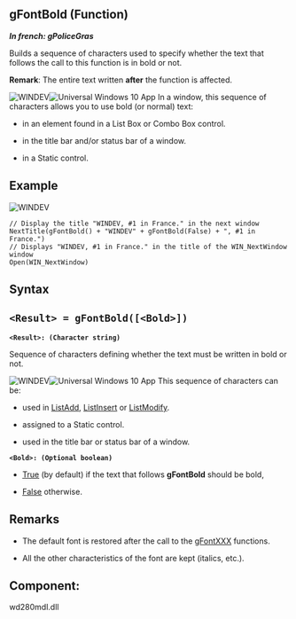 
## gFontBold (Function)

***In french: gPoliceGras***



<a name="XUse"></a>
<a name="Use"></a>
<a name="description"></a>
Builds a sequence of characters used to specify whether the text that follows the call to this function is in bold or not. 

**Remark**: The entire text written **after** the function is affected.

![WINDEV](https://doc.pcsoft.fr/ext/images/us/WD.png)![Universal Windows 10 App](https://doc.pcsoft.fr/ext/images/us/UNIVERSALAPP.png) In a window, this sequence of characters allows you to use bold (or normal) text:  

- in an element found in a List Box or Combo Box control.

- in the title bar and/or status bar of a window. 

- in a Static control. 







<a name="Example1"></a>
<a name="sample_code"></a>

## Example

![WINDEV](https://doc.pcsoft.fr/ext/images/us/WD.png) 
```wl
// Display the title "WINDEV, #1 in France." in the next window
NextTitle(gFontBold() + "WINDEV" + gFontBold(False) + ", #1 in France.")
// Displays "WINDEV, #1 in France." in the title of the WIN_NextWindow window
Open(WIN_NextWindow)
```

<a name="XSYNTAX"></a>
<a name="SYNTAX1"></a>

## Syntax

`<Result> = gFontBold([<Bold>])`
---

**`<Result>: (Character string)`**

Sequence of characters defining whether the text must be written in bold or not.

![WINDEV](https://doc.pcsoft.fr/ext/images/us/WD.png)![Universal Windows 10 App](https://doc.pcsoft.fr/ext/images/us/UNIVERSALAPP.png) This sequence of characters can be: 

- used in [ListAdd](../WDLang1/3049004.md), [ListInsert](../WDLang1/3049002.md) or [ListModify](../WDLang1/3049009.md).

- assigned to a Static control. 

- used in the title bar or status bar of a window. 




**`<Bold>: (Optional boolean)`**



- <u><u><u><u>True</u></u></u></u> (by default) if the text that follows **gFontBold** should be bold,

- <u><u><u><u>False</u></u></u></u> otherwise.  






<a name="NOTE0"></a>
<a name="NOTE0_1"></a>

## Remarks


- The default font is restored after the call to the [gFontXXX](../WDLang1/3029028.md) functions.

- All the other characteristics of the font are kept (italics, etc.).








<a name="XComponent"></a>

## Component:
wd280mdl.dll

